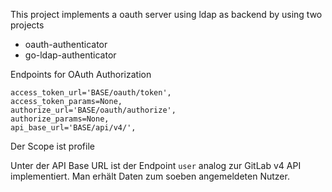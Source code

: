 This project implements a oauth server using ldap as backend by using two projects

- oauth-authenticator
- go-ldap-authenticator

Endpoints for OAuth Authorization

    access_token_url='BASE/oauth/token',
    access_token_params=None,
    authorize_url='BASE/oauth/authorize',
    authorize_params=None,
    api_base_url='BASE/api/v4/',
    
Der Scope ist profile

Unter der API Base URL ist der Endpoint ``user`` analog zur GitLab v4 API implementiert. Man erhält Daten zum soeben angemeldeten Nutzer.
